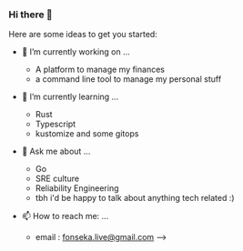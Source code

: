 ### Hi there 👋

Here are some ideas to get you started:

- 🔭 I’m currently working on ...
  - A platform to manage my finances
  - a command line tool to manage my personal stuff
  
- 🌱 I’m currently learning ...
  - Rust 
  - Typescript
  - kustomize and some gitops 
  
- 💬 Ask me about ...
  - Go
  - SRE culture 
  - Reliability Engineering 
  - tbh i'd be happy to talk about anything tech related :) 
  
- 📫 How to reach me: ...
  - email : fonseka.live@gmail.com
-->
